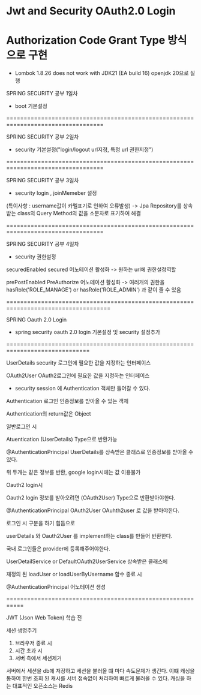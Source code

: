 # Jwt and Security OAuth2.0 Login

# Authorization Code Grant Type 방식으로 구현

* Lombok 1.8.26 does not work with JDK21 (EA build 16) openjdk 20으로 실행

SPRING SECURITY 공부 1일차
* boot 기본설정

==================================================================================

SPRING SECURITY 공부 2일차

* security 기본설정("login/logout url지정, 특정 url 권한지정")

==================================================================================

SPRING SECURITY 공부 3일차

* security login , joinMemeber 설정
  
 (특이사항 : username값이 카멜표기로 인하여 오류발생) -> Jpa Repository를 상속받는 class의 Query Method의 값을 소문자로 표기하여 해결

==================================================================================
 
SPRING SECURITY 공부 4일차

* security 권한설정

securedEnabled 
secured 어노테이션 활성화 -> 원하는 url에 권한설정역할

prePostEnabled 
PreAuthorize 어노테이션 활성화 -> 여러개의 권한을 hasRole('ROLE_MANAGE') or hasRole('ROLE_ADMIN') 과 같이 줄 수 있음


====================================================================================

SPRING Oauth 2.0 Login

* spring security oauth 2.0 login 기본설정 및 security 설정추가

==============================================================================

UserDetails 
security 로그인에 필요한 값을 지정하는 인터페이스

OAuth2User
OAuth2로그인에 필요한 값을 지정하는 인터페이스


* security session 에 Authentication 객체만 들어갈 수 있다.

Authentication 
로그인 인증정보를 받아올 수 있는 객체 

Authentication의 return값은 Object

일반로그인 시 

Atuentication (UserDetails) Type으로 반환가능

@AuthenticationPrincipal 
UserDetails를 상속받은 클래스로 인증정보를 받아올 수 있다.

위 두개는 같은 정보를 반환, google login시에는 값 이용불가


Oauth2 login시
 
Oauth2 login 정보를 받아오려면 (OAuth2User) Type으로 반환받아야한다.

@AuthenticationPrincipal OAuth2User OAuhth2user 로 값을 받아야한다.


로그인 시 구분을 하기 힘듬으로 

userDetails 와 Oauth2User 를 implement하는 class를 만들어 반환한다.

국내 로그인들은 provider에 등록해주어야한다.

UserDetailService or DefaultOAuth2UserService 상속받은 클래스에

재정의 된 loadUser or loadUserByUsername 함수 종료 시 

@AuthenticationPrincipal 어노테이션 생성


===========================================================

JWT (Json Web Token) 학습 전 

세션 생명주기

1. 브라우저 종료 시
2. 시간 초과 시
3. 서버 측에서 세션제거

서버에서 세션을 db에 저장하고 세션을 불러올 떄 마다 속도문제가 생긴다. 
이떄 캐싱을 통하여 한번 조회 된 캐시를 서버 접속없이 처리하여 빠르게 불러올 수 있다.
캐싱을 하는 대표적인 오픈소스는 Redis





  
